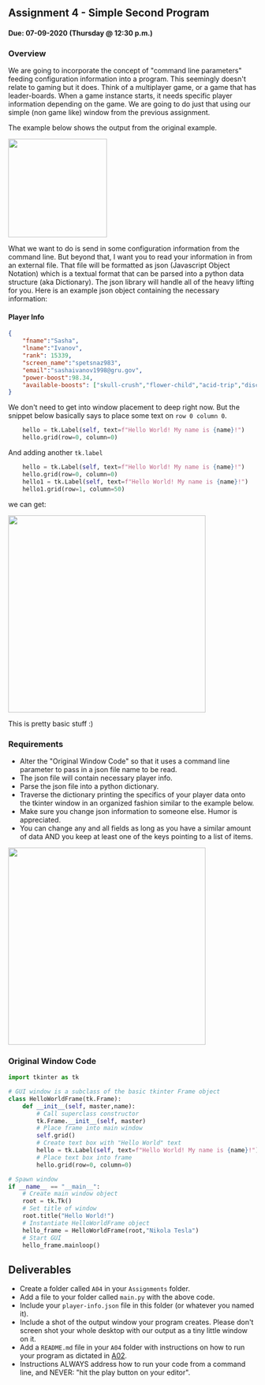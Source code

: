## Assignment 4 - Simple Second Program
#### Due: 07-09-2020 (Thursday @ 12:30 p.m.)

### Overview

We are going to incorporate the concept of "command line parameters" feeding configuration information into a program. This seemingly doesn't relate to gaming but it does. Think of a multiplayer game, or a game that has leader-boards. When a game instance starts, it needs specific player information depending on the game. We are going to do just that using our simple (non game like) window from the previous assignment.

The example below shows the output from the original example.

<img src="https://cs.msutexas.edu/~griffin/zcloud/zcloud-files/hello3_tkinter.png" width="200">

What we want to do is send in some configuration information from the command line. But beyond that, I want you to read your information in from an external file. That file will be formatted as json (Javascript Object Notation) which is a textual format that can be parsed into a python data structure (aka Dictionary). The json library will handle all of the heavy lifting for you. Here is an example json object containing the necessary information:

#### Player Info

```json
{
    "fname":"Sasha",
    "lname":"Ivanov",
    "rank": 15339,
    "screen_name":"spetsnaz983",
    "email":"sashaivanov1998@gru.gov",
    "power-boost":98.34,
    "available-boosts": ["skull-crush","flower-child","acid-trip","disco-ball"]
}
```

We don't need to get into window placement to deep right now. But the snippet below basically says to place some text on `row 0 column 0`.

```python
    hello = tk.Label(self, text=f"Hello World! My name is {name}!")
    hello.grid(row=0, column=0)
```

And adding another `tk.label`

```python
    hello = tk.Label(self, text=f"Hello World! My name is {name}!")
    hello.grid(row=0, column=0)
    hello1 = tk.Label(self, text=f"Hello World! My name is {name}!")
    hello1.grid(row=1, column=50)
```

we can get:

<img src="https://cs.msutexas.edu/~griffin/zcloud/zcloud-files/hellox3_tkinter.png" width="400">

This is pretty basic stuff :)

### Requirements

- Alter the "Original Window Code" so that it uses a command line parameter to pass in a json file name to be read.
- The json file will contain necessary player info.
- Parse the json file into a python dictionary.
- Traverse the dictionary printing the specifics of your player data onto the tkinter window in an organized fashion similar to the example below.
- Make sure you change json information to someone else. Humor is appreciated.
- You can change any and all fields as long as you have a similar amount of data AND you keep at least one of the keys pointing to a list of items.

<img src="https://cs.msutexas.edu/~griffin/zcloud/zcloud-files/player_tkinter_json.png" width="400">

### Original Window Code

```python
import tkinter as tk

# GUI window is a subclass of the basic tkinter Frame object
class HelloWorldFrame(tk.Frame):
    def __init__(self, master,name):
        # Call superclass constructor
        tk.Frame.__init__(self, master)
        # Place frame into main window
        self.grid()
        # Create text box with "Hello World" text
        hello = tk.Label(self, text=f"Hello World! My name is {name}!")
        # Place text box into frame
        hello.grid(row=0, column=0)

# Spawn window
if __name__ == "__main__":
    # Create main window object
    root = tk.Tk()
    # Set title of window
    root.title("Hello World!")
    # Instantiate HelloWorldFrame object
    hello_frame = HelloWorldFrame(root,"Nikola Tesla")
    # Start GUI
    hello_frame.mainloop()

```

## Deliverables

- Create a folder called `A04` in your `Assignments` folder.
- Add a file to your folder called `main.py` with the above code.
- Include your `player-info.json` file in this folder (or whatever you named it).
- Include a shot of the output window your program creates. Please don't screen shot your whole desktop with our output as a tiny little window on it.
- Add a `README.md` file in your `A04` folder with instructions on how to run your program as dictated in [A02](../A02/README.md).
- Instructions ALWAYS address how to run your code from a command line, and NEVER: "hit the play button on your editor".

